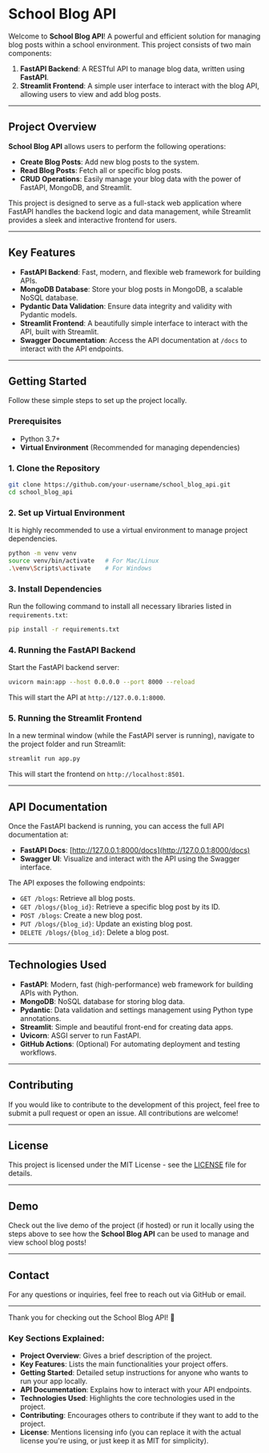 
# School Blog API

Welcome to **School Blog API**! A powerful and efficient solution for managing blog posts within a school environment. This project consists of two main components:
1. **FastAPI Backend**: A RESTful API to manage blog data, written using **FastAPI**.
2. **Streamlit Frontend**: A simple user interface to interact with the blog API, allowing users to view and add blog posts.

---

## Project Overview

**School Blog API** allows users to perform the following operations:
- **Create Blog Posts**: Add new blog posts to the system.
- **Read Blog Posts**: Fetch all or specific blog posts.
- **CRUD Operations**: Easily manage your blog data with the power of FastAPI, MongoDB, and Streamlit.

This project is designed to serve as a full-stack web application where FastAPI handles the backend logic and data management, while Streamlit provides a sleek and interactive frontend for users.

---

## Key Features

- **FastAPI Backend**: Fast, modern, and flexible web framework for building APIs.
- **MongoDB Database**: Store your blog posts in MongoDB, a scalable NoSQL database.
- **Pydantic Data Validation**: Ensure data integrity and validity with Pydantic models.
- **Streamlit Frontend**: A beautifully simple interface to interact with the API, built with Streamlit.
- **Swagger Documentation**: Access the API documentation at `/docs` to interact with the API endpoints.

---

## Getting Started

Follow these simple steps to set up the project locally.

### Prerequisites

- Python 3.7+
- **Virtual Environment** (Recommended for managing dependencies)

### 1. Clone the Repository

```bash
git clone https://github.com/your-username/school_blog_api.git
cd school_blog_api
```

### 2. Set up Virtual Environment

It is highly recommended to use a virtual environment to manage project dependencies.

```bash
python -m venv venv
source venv/bin/activate   # For Mac/Linux
.\venv\Scripts\activate    # For Windows
```

### 3. Install Dependencies

Run the following command to install all necessary libraries listed in `requirements.txt`:

```bash
pip install -r requirements.txt
```

### 4. Running the FastAPI Backend

Start the FastAPI backend server:

```bash
uvicorn main:app --host 0.0.0.0 --port 8000 --reload
```

This will start the API at `http://127.0.0.1:8000`.

### 5. Running the Streamlit Frontend

In a new terminal window (while the FastAPI server is running), navigate to the project folder and run Streamlit:

```bash
streamlit run app.py
```

This will start the frontend on `http://localhost:8501`.

---

## API Documentation

Once the FastAPI backend is running, you can access the full API documentation at:

- **FastAPI Docs**: [http://127.0.0.1:8000/docs](http://127.0.0.1:8000/docs)
- **Swagger UI**: Visualize and interact with the API using the Swagger interface.

The API exposes the following endpoints:

- `GET /blogs`: Retrieve all blog posts.
- `GET /blogs/{blog_id}`: Retrieve a specific blog post by its ID.
- `POST /blogs`: Create a new blog post.
- `PUT /blogs/{blog_id}`: Update an existing blog post.
- `DELETE /blogs/{blog_id}`: Delete a blog post.

---

## Technologies Used

- **FastAPI**: Modern, fast (high-performance) web framework for building APIs with Python.
- **MongoDB**: NoSQL database for storing blog data.
- **Pydantic**: Data validation and settings management using Python type annotations.
- **Streamlit**: Simple and beautiful front-end for creating data apps.
- **Uvicorn**: ASGI server to run FastAPI.
- **GitHub Actions**: (Optional) For automating deployment and testing workflows.

---

## Contributing

If you would like to contribute to the development of this project, feel free to submit a pull request or open an issue. All contributions are welcome!

---

## License

This project is licensed under the MIT License - see the [LICENSE](LICENSE) file for details.

---

## Demo

Check out the live demo of the project (if hosted) or run it locally using the steps above to see how the **School Blog API** can be used to manage and view school blog posts!

---

## Contact

For any questions or inquiries, feel free to reach out via GitHub or email.

---

Thank you for checking out the School Blog API! 🚀

### Key Sections Explained:

- **Project Overview**: Gives a brief description of the project.
- **Key Features**: Lists the main functionalities your project offers.
- **Getting Started**: Detailed setup instructions for anyone who wants to run your app locally.
- **API Documentation**: Explains how to interact with your API endpoints.
- **Technologies Used**: Highlights the core technologies used in the project.
- **Contributing**: Encourages others to contribute if they want to add to the project.
- **License**: Mentions licensing info (you can replace it with the actual license you're using, or just keep it as MIT for simplicity).

